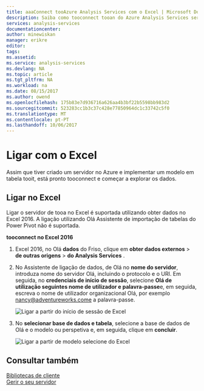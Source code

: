 ```yaml
---
title: aaaConnect tooAzure Analysis Services com o Excel | Microsoft Docs
description: Saiba como tooconnect tooan do Azure Analysis Services server utilizando o Excel.
services: analysis-services
documentationcenter: 
author: minewiskan
manager: erikre
editor: 
tags: 
ms.assetid: 
ms.service: analysis-services
ms.devlang: NA
ms.topic: article
ms.tgt_pltfrm: NA
ms.workload: na
ms.date: 08/15/2017
ms.author: owend
ms.openlocfilehash: 175b83e7d936716a626aa4b3bf22b5598bb983d2
ms.sourcegitcommit: 523283cc1b3c37c428e77850964dc1c33742c5f0
ms.translationtype: MT
ms.contentlocale: pt-PT
ms.lasthandoff: 10/06/2017
---
```

# <a name="connect-with-excel"></a>Ligar com o Excel

Assim que tiver criado um servidor no Azure e implementar um modelo em tabela tooit, está pronto tooconnect e começar a explorar os dados.


## <a name="connect-in-excel"></a>Ligar no Excel

Ligar o servidor de tooa no Excel é suportada utilizando obter dados no Excel 2016. A ligação utilizando Olá Assistente de importação de tabelas do Power Pivot não é suportada. 

**tooconnect no Excel 2016**

1. Excel 2016, no Olá **dados** do Friso, clique em **obter dados externos** > **de outras origens** > **do Analysis Services** .

2. No Assistente de ligação de dados, de Olá no **nome do servidor**, introduza nome do servidor Olá, incluindo o protocolo e o URI. Em seguida, no **credenciais de início de sessão**, selecione **Olá de utilização seguintes nome de utilizador e palavra-passe**e, em seguida, escreva o nome de utilizador organizacional Olá, por exemplo nancy@adventureworks.come a palavra-passe.

    ![Ligar a partir do início de sessão de Excel](./media/analysis-services-connect-excel/aas-connect-excel-logon.png)

3. No **selecionar base de dados e tabela**, selecione a base de dados de Olá e o modelo ou perspetiva e, em seguida, clique em **concluir**.
   
    ![Ligar a partir de modelo selecione do Excel](./media/analysis-services-connect-excel/aas-connect-excel-select.png)


## <a name="see-also"></a>Consultar também
[Bibliotecas de cliente](analysis-services-data-providers.md)   
[Gerir o seu servidor](analysis-services-manage.md)     


